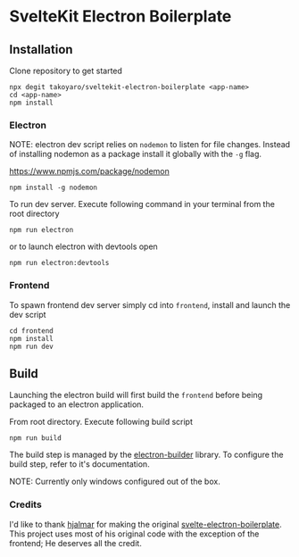 # SvelteKit Electron Boilerplate

## Installation
Clone repository to get started
```
npx degit takoyaro/sveltekit-electron-boilerplate <app-name>
cd <app-name>
npm install
```
### Electron
NOTE: electron dev script relies on `nodemon` to listen for file changes. Instead of installing nodemon as a package install it globally with the `-g` flag.

https://www.npmjs.com/package/nodemon
```
npm install -g nodemon
```

To run dev server. Execute following command in your terminal from the 
root directory 
```
npm run electron
```
or to launch electron with devtools open
```
npm run electron:devtools
```

### Frontend
To spawn frontend dev server simply cd into `frontend`, install and launch the dev script
```
cd frontend
npm install
npm run dev
```

## Build
Launching the electron build will first build the `frontend` before being packaged to an electron application.

From root directory. Execute following build script
```
npm run build
```

The build step is managed by the [electron-builder](https://www.electron.build/) library. To configure the build step, refer to it's documentation.

NOTE: Currently only windows configured out of the box.

### Credits
I'd like to thank [hjalmar](https://github.com/hjalmar) for making the original [svelte-electron-boilerplate](https://github.com/hjalmar/svelte-electron-boilerplate). This project uses most of his original code with the exception of the frontend; He deserves all the credit.